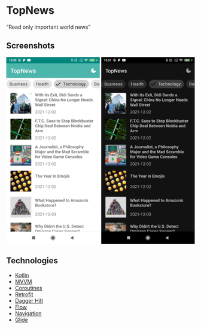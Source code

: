<h1>TopNews</h1>

“Read only important world news”

## Screenshots

<p>
<img src="screenshot/Screenshot1.jpg" width="250" height="500"/>
<img src="screenshot/Screenshot2.jpg" width="250" height="500"/>
</p>

## Technologies


- [Kotlin](https://kotlinlang.org/)
- [MVVM](https://developer.android.com/topic/libraries/architecture/viewmodel)
- [Coroutines](https://github.com/Kotlin/kotlinx.coroutines)
- [Retrofit](https://square.github.io/retrofit/)
- [Dagger Hilt](https://developer.android.com/training/dependency-injection/hilt-android)
- [Flow](https://developer.android.com/kotlin/flow)
- [Navigation](https://developer.android.com/guide/navigation)
- [Glide](https://github.com/bumptech/glide)
